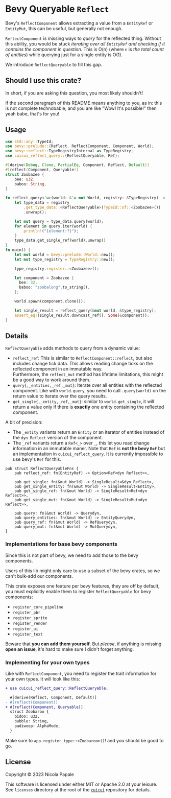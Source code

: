 # Bevy Queryable `Reflect`

Bevy's `ReflectComponent` allows extracting a value from a `EntityRef` or
`EntityMut`, this can be useful, but generally not enough.

`ReflectComponent` is missing ways to _query_ for the reflected thing.
Without this ability, you would be stuck _iterating over all `EntityRef` and
checking if it contains the component in question_. This is O(n) (where `n` is
_the total count of entities_) while querying just for a single entity is O(1).

We introduce `ReflectQueryable` to fill this gap.

## Should I use this crate?

In short, if you are asking this question, you most likely shouldn't!

If the second paragraph of this README means anything to you, as in: this is
not complete technobable, and you are like "Wow! It's possible!" then yeah babe,
that's for you!

## Usage

```rust
use std::any::TypeId;
use bevy::prelude::{Reflect, ReflectComponent, Component, World};
use bevy::reflect::TypeRegistryInternal as TypeRegistry;
use cuicui_reflect_query::{ReflectQueryable, Ref};

#[derive(Debug, Clone, PartialEq, Component, Reflect, Default)]
#[reflect(Component, Queryable)]
struct Zoobazee {
    bee: u32,
    baboo: String,
}

fn reflect_query<'w>(world: &'w mut World, registry: &TypeRegistry) -> Ref<'w, dyn Reflect> {
    let type_data = registry
        .get_type_data::<ReflectQueryable>(TypeId::of::<Zoobazee>())
        .unwrap();

    let mut query = type_data.query(world);
    for element in query.iter(world) {
        println!("{element:?}");
    }
    type_data.get_single_ref(world).unwrap()
}
fn main() {
    let mut world = bevy::prelude::World::new();
    let mut type_registry = TypeRegistry::new();

    type_registry.register::<Zoobazee>();

    let component = Zoobazee {
      bee: 32,
      baboo: "zoobalong".to_string(),
    };

    world.spawn(component.clone());

    let single_result = reflect_query(&mut world, &type_registry);
    assert_eq!(single_result.downcast_ref(), Some(&component));
}
```

## Details

`ReflectQueryable` adds methods to query from a dynamic value:

- `reflect_ref`: This is similar to `ReflectComponent::reflect`, but also includes
  change tick data. This allows reading change ticks on the reflected component
  in an immutable way.
  \
  Furthermore, the `reflect_mut` method has lifetime limitations, this might be a good
  way to work around them.
- `query{,_entities,_ref,_mut}`: Iterate over all entities with the reflected component.
  Like with `world.query`, you need to call `.query(world)` on the return value
  to iterate over the query results.
- `get_single{,_entity,_ref,_mut}`: similar to `world.get_single`, it will return
  a value only if there is **exactly** one entity containing the reflected component.

A bit of precision:

- The `_entity` variants return an `Entity` or an iterator of entities instead
  of the `dyn Reflect` version of the component.
- The `_ref` variants return a `Ref<_>` over `_`, this let you read change information
  in an immutable maner. Note that `Ref` is **not the bevy `Ref`** but an implementation
  in `cuicui_reflect_query`. It is currently impossible to use bevy's `Ref` for this.


```rust,ignore
pub struct ReflectQueryableFns {
    pub reflect_ref: fn(EntityRef) -> Option<Ref<dyn Reflect>>,

    pub get_single: fn(&mut World) -> SingleResult<&dyn Reflect>,
    pub get_single_entity: fn(&mut World) -> SingleResult<Entity>,
    pub get_single_ref: fn(&mut World) -> SingleResult<Ref<dyn Reflect>>,
    pub get_single_mut: fn(&mut World) -> SingleResult<Mut<dyn Reflect>>,

    pub query: fn(&mut World) -> Querydyn,
    pub query_entities: fn(&mut World) -> EntityQuerydyn,
    pub query_ref: fn(&mut World) -> RefQuerydyn,
    pub query_mut: fn(&mut World) -> MutQuerydyn,
}
```

### Implementations for base bevy components

Since this is not part of bevy, we need to add those to the bevy components.

Users of this lib might only care to use a subset of the
bevy crates, so we can't bulk-add our components.

This crate exposes one feature per bevy features, they are off by default, you
must explicitly enable them to register `ReflectQueryable` for bevy components:

- `register_core_pipeline`
- `register_pbr`
- `register_sprite`
- `register_render`
- `register_ui`
- `register_text`

Beware that **you can add them yourself**. But _please_, if anything is missing
**open an issue**, it's hard to make sure I didn't forget anything.

### Implementing for your own types

Like with `ReflectComponent`, you need to register the trait information
for your own types. It will look like this:

```diff
+ use cuicui_reflect_query::ReflectQueryable;

  #[derive(Reflect, Component, Default)]
- #[reflect(Component)]
+ #[reflect(Component, Queryable)]
  struct Zoobaroo {
    bidoo: u32,
    bubble: String,
    padiwoop: AlphaMode,
  }
```

Make sure to `app.register_type::<Zoobaroo>()`! and you should be good to go.

## License

Copyright © 2023 Nicola Papale

This software is licensed under either MIT or Apache 2.0 at your leisure.
See `licenses` directory at the root of the [`cuicui`](https://github.com/nicopap/cuicui)
repository for details.
